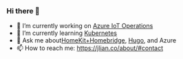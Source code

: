 ### Hi there 👋

- 🔭 I’m currently working on [Azure IoT Operations](https://azure.microsoft.com/products/iot-operations)
- 🌱 I’m currently learning [Kubernetes](https://kubernetes.io/)
- 💬 Ask me about[HomeKit+Homebridge](https://github.com/homebridge/homebridge), [Hugo](https://github.com/gohugoio/hugo), and Azure
- 📫 How to reach me: https://jlian.co/about/#contact
